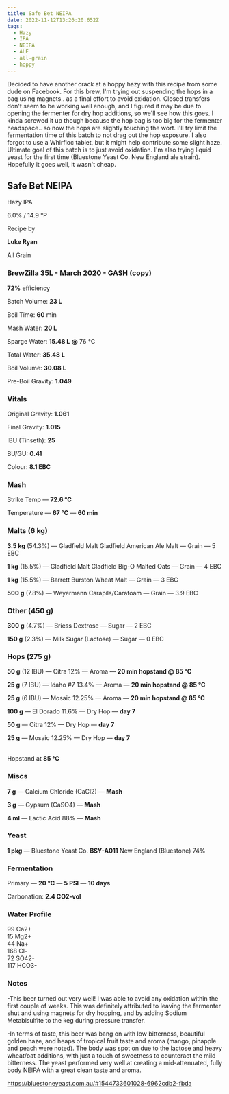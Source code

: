 ```yaml
---
title: Safe Bet NEIPA
date: 2022-11-12T13:26:20.652Z
tags:
  - Hazy
  - IPA
  - NEIPA
  - ALE
  - all-grain
  - hoppy
---
```

D﻿ecided to have another crack at a hoppy hazy with this recipe from some dude on Facebook. For this brew, I'm trying out suspending the hops in a bag using magnets.. as a final effort to avoid oxidation. Closed transfers don't seem to be working well enough, and I figured it may be due to opening the fermenter for dry hop additions, so we'll see how this goes. I kinda screwed it up though because the hop bag is too big for the fermenter headspace.. so now the hops are slightly touching the wort. I'll try limit the fermentation time of this batch to not drag out the hop exposure. I also forgot to use a Whirfloc tablet, but it might help contribute some slight haze. Ultimate goal of this batch is to just avoid oxidation. I'm also trying liquid yeast for the first time (Bluestone Yeast Co. New England ale strain). Hopefully it goes well, it wasn't cheap.

<!--StartFragment-->

## **Safe Bet NEIPA**

Hazy IPA

6.0% / 14.9 °P

Recipe by

**Luke Ryan**

All Grain

### **BrewZilla 35L - March 2020 - GASH (copy)**

**72%** efficiency

Batch Volume: **23 L**

Boil Time: **60** min

Mash Water: **20 L**

Sparge Water: **15.48 L** **@** 76 °C

Total Water: **35.48 L**

Boil Volume: **30.08 L**

Pre-Boil Gravity: **1.049**

### Vitals

Original Gravity: **1.061**

Final Gravity: **1.015**

IBU (Tinseth): **25**

BU/GU: **0.41**

Colour: **8.1 EBC** 

### Mash

Strike Temp — **72.6 °C**

Temperature — **67 °C** — **60 min**

### Malts **(6 kg)**

**3.5 kg** (54.3%) — Gladfield Malt Gladfield American Ale Malt — Grain — 5 EBC

**1 kg** (15.5%) — Gladfield Malt Gladfield Big-O Malted Oats — Grain — 4 EBC

**1 kg** (15.5%) — Barrett Burston Wheat Malt — Grain — 3 EBC

**500 g** (7.8%) — Weyermann Carapils/Carafoam — Grain — 3.9 EBC

### Other **(450 g)**

**300 g** (4.7%) — Briess Dextrose — Sugar — 2 EBC

**150 g** (2.3%) — Milk Sugar (Lactose) — Sugar — 0 EBC

### Hops **(275 g)**

**50 g** (12 IBU) — Citra 12% — Aroma — **20 min hopstand @ 85 °C**

**25 g** (7 IBU) — Idaho #7 13.4% — Aroma — **20 min hopstand @ 85 °C**

**25 g** (6 IBU) — Mosaic 12.25% — Aroma — **20 min hopstand @ 85 °C**

**100 g** — El Dorado 11.6% — Dry Hop — **day 7**

**50 g** — Citra 12% — Dry Hop — **day 7**

**25 g** — Mosaic 12.25% — Dry Hop — **day 7**

\
Hopstand at **85 °C**

### Miscs

**7 g** — Calcium Chloride (CaCl2) — **Mash**

**3 g** — Gypsum (CaSO4) — **Mash**

**4 ml** — Lactic Acid 88% — **Mash**

### Yeast

**1 pkg** — Bluestone Yeast Co. **BSY-A011** New England (Bluestone) 74%

### Fermentation

Primary — **20 °C** — **5 PSI** — **10 days**

Carbonation: **2.4 CO2-vol**

### Water Profile

99 Ca2+\
15 Mg2+\
44 Na+\
168 Cl-\
72 SO42-\
117 HCO3-



### N﻿otes

\-This beer turned out very well! I was able to avoid any oxidation within the first couple of weeks. This was definitely attributed to leaving the fermenter shut and using magnets for dry hopping, and by adding Sodium Metabisulfite to the keg during pressure transfer.

\-In terms of taste, this beer was bang on with low bitterness, beautiful golden haze, and heaps of tropical fruit taste and aroma (mango, pinapple and peach were noted). The body was spot on due to the lactose and heavy wheat/oat additions, with just a touch of sweetness to counteract the mild bitterness. The yeast performed very well at creating a mid-attenuated, fully body NEIPA with a great clean taste and aroma. 

<https://bluestoneyeast.com.au/#1544733601028-6962cdb2-fbda>

<!--EndFragment-->
